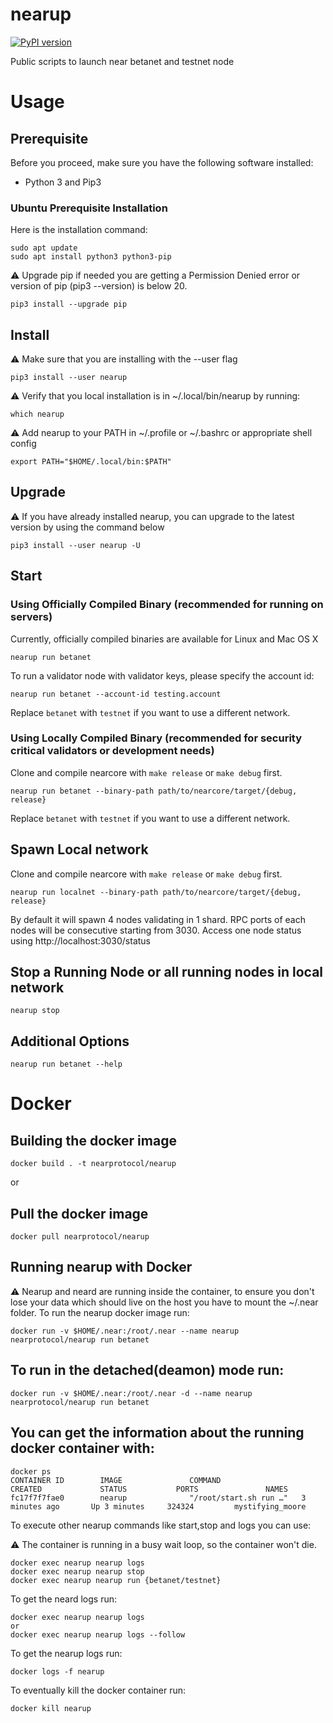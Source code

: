# nearup

[![PyPI version](https://badge.fury.io/py/nearup.svg)](https://pypi.org/project/nearup/)

Public scripts to launch near betanet and testnet node

# Usage

## Prerequisite

Before you proceed, make sure you have the following software installed:

* Python 3 and Pip3

### Ubuntu Prerequisite Installation

Here is the installation command:

```
sudo apt update
sudo apt install python3 python3-pip
```

:warning:  Upgrade pip if needed you are getting a Permission Denied error or version of pip (pip3 --version) is below 20.
```
pip3 install --upgrade pip
```
## Install
:warning: Make sure that you are installing with the --user flag
```
pip3 install --user nearup
```

:warning: Verify that you local installation is in ~/.local/bin/nearup by running:
```
which nearup
```

:warning: Add nearup to your PATH in ~/.profile or ~/.bashrc or appropriate shell config
```
export PATH="$HOME/.local/bin:$PATH"
```

## Upgrade
:warning:  If you have already installed nearup, you can upgrade to the latest version by using the command below
```
pip3 install --user nearup -U
```

## Start

### Using Officially Compiled Binary (recommended for running on servers)

Currently, officially compiled binaries are available for Linux and Mac OS X

```
nearup run betanet
```

To run a validator node with validator keys, please specify the account id:
```
nearup run betanet --account-id testing.account
```


Replace `betanet` with `testnet` if you want to use a different network.

### Using Locally Compiled Binary (recommended for security critical validators or development needs)

Clone and compile nearcore with `make release` or `make debug` first.

```
nearup run betanet --binary-path path/to/nearcore/target/{debug, release}
```

Replace `betanet` with `testnet` if you want to use a different network.

## Spawn Local network

Clone and compile nearcore with `make release` or `make debug` first.

```
nearup run localnet --binary-path path/to/nearcore/target/{debug, release}
```

By default it will spawn 4 nodes validating in 1 shard.
RPC ports of each nodes will be consecutive starting from 3030.
Access one node status using http://localhost:3030/status

## Stop a Running Node or all running nodes in local network

```
nearup stop
```

## Additional Options

```
nearup run betanet --help
```

# Docker
## Building the docker image
```
docker build . -t nearprotocol/nearup
```
or 
## Pull the docker image
```
docker pull nearprotocol/nearup
```

## Running nearup with Docker
:warning: Nearup and neard are running inside the container, to ensure you don't lose your data which should live on the host you have to mount the ~/.near folder.
To run the nearup docker image run:
```
docker run -v $HOME/.near:/root/.near --name nearup nearprotocol/nearup run betanet
```

## To run in the detached(deamon) mode run:
```
docker run -v $HOME/.near:/root/.near -d --name nearup nearprotocol/nearup run betanet
```

## You can get the information about the running docker container with:
```
docker ps
CONTAINER ID        IMAGE               COMMAND                  CREATED             STATUS           PORTS               NAMES
fc17f7f7fae0        nearup              "/root/start.sh run …"   3 minutes ago       Up 3 minutes     324324         mystifying_moore
```

To execute other nearup commands like start,stop  and logs you can use:

:warning: The container is running in a busy wait loop, so the container won't die.
```
docker exec nearup nearup logs
docker exec nearup nearup stop
docker exec nearup nearup run {betanet/testnet}
```

To get the neard logs run:
```
docker exec nearup nearup logs
or
docker exec nearup nearup logs --follow
```
To get the nearup logs run:
```
docker logs -f nearup
```

To eventually kill the docker container run:
```
docker kill nearup
```
